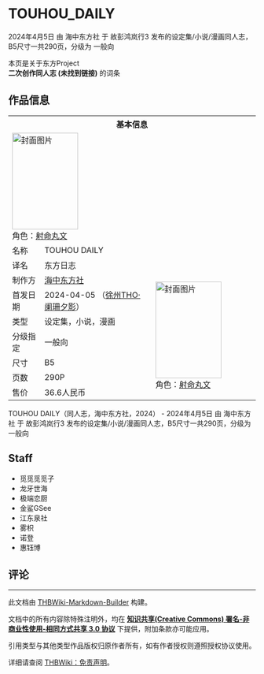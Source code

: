 # TOUHOU_DAILY

<!-- source html: G:\repos\THBWiki-Markdown-Builder\THBWikiMarkdown\Temp\main\2\24\ns0%3ATOUHOU_DAILY.html -->

2024年4月5日 由 海中东方社 于 故彭鸿岚行3 发布的设定集/小说/漫画同人志，B5尺寸一共290页，分级为 一般向

本页是关于东方Project  
 **二次创作同人志 (未找到链接)** 的词条

## 作品信息

<table><tbody><tr><th colspan="3">基本信息</th></tr><tr><td class="cover-artwork-mobile" colspan="2"><a href="./文件-Touhou_Daily封面.png.md" class="image" title="封面图片"><img alt="封面图片" src="https://upload.thwiki.cc/thumb/a/a4/Touhou_Daily%E5%B0%81%E9%9D%A2.png/134px-Touhou_Daily%E5%B0%81%E9%9D%A2.png" decoding="async" loading="lazy" width="134" height="196" srcset="https://upload.thwiki.cc/thumb/a/a4/Touhou_Daily%E5%B0%81%E9%9D%A2.png/201px-Touhou_Daily%E5%B0%81%E9%9D%A2.png 1.5x, https://upload.thwiki.cc/thumb/a/a4/Touhou_Daily%E5%B0%81%E9%9D%A2.png/268px-Touhou_Daily%E5%B0%81%E9%9D%A2.png 2x" data-file-width="1747" data-file-height="2551"></a><div class="cover-char">角色：<a href="./射命丸文.md" title="射命丸文">射命丸文</a></div></td>
</tr><tr><td class="label">名称</td><td colspan="2"> TOUHOU DAILY </td></tr><tr><td class="label">译名</td><td colspan="2"> 东方日志 </td></tr><tr><td class="label">制作方</td><td><a href="./海中东方社.md" title="海中东方社">海中东方社</a></td><td class="cover-artwork" rowspan="7" style="min-width:196px;"><a href="./文件-Touhou_Daily封面.png.md" class="image" title="封面图片"><img alt="封面图片" src="https://upload.thwiki.cc/thumb/a/a4/Touhou_Daily%E5%B0%81%E9%9D%A2.png/134px-Touhou_Daily%E5%B0%81%E9%9D%A2.png" decoding="async" loading="lazy" width="134" height="196" srcset="https://upload.thwiki.cc/thumb/a/a4/Touhou_Daily%E5%B0%81%E9%9D%A2.png/201px-Touhou_Daily%E5%B0%81%E9%9D%A2.png 1.5x, https://upload.thwiki.cc/thumb/a/a4/Touhou_Daily%E5%B0%81%E9%9D%A2.png/268px-Touhou_Daily%E5%B0%81%E9%9D%A2.png 2x" data-file-width="1747" data-file-height="2551"></a><div class="cover-char">角色：<a href="./射命丸文.md" title="射命丸文">射命丸文</a></div></td>
</tr><tr><td class="label">首发日期</td><td>2024-04-05&#160;（<a href="/展会作品列表?e=%E6%95%85%E5%BD%AD%E9%B8%BF%E5%B2%9A%E8%A1%8C%233">徐州THO·阑珊夕影</a>）</td></tr><tr><td class="label">类型</td><td>设定集，小说，漫画</td></tr><tr><td class="label">分级指定</td><td>一般向</td></tr><tr><td class="label">尺寸</td><td>B5</td></tr><tr><td class="label">页数</td><td>290P</td></tr><tr><td class="label">售价</td><td>36.6人民币</td></tr></tbody></table>

TOUHOU DAILY（同人志，海中东方社，2024） - 2024年4月5日 由 海中东方社 于 故彭鸿岚行3 发布的设定集/小说/漫画同人志，B5尺寸一共290页，分级为 一般向

## Staff
- 觅觅觅觅子
- 龙牙世海
- 极端恋厨
- 金鲨GSee
- 江东泉社
- 雾枳
- 诺登
- 惠钰博


## 评论




---

此文档由 [THBWiki-Markdown-Builder](https://github.com/Delsin-Yu/THBWiki-Markdown-Builder) 构建。

文档中的所有内容除特殊注明外，均在 [**知识共享(Creative Commons) 署名-非商业性使用-相同方式共享 3.0 协议**](https://creativecommons.org/licenses/by-sa/3.0/deed.zh-hans) 下提供，附加条款亦可能应用。

引用类型与其他类型作品版权归原作者所有，如有作者授权则遵照授权协议使用。

详细请查阅 [THBWiki：免责声明](https://thbwiki.cc/THBWiki:%E5%85%8D%E8%B4%A3%E5%A3%B0%E6%98%8E)。


